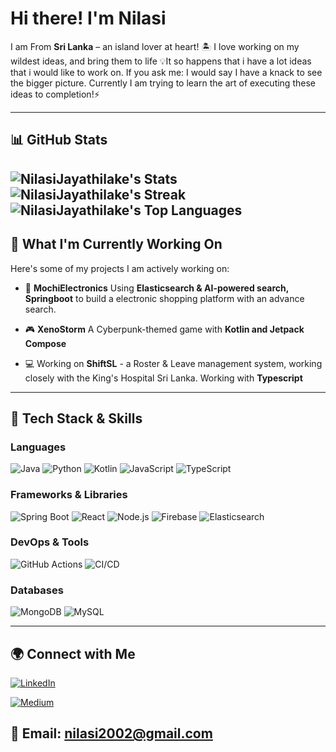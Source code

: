# Hi there! I'm Nilasi
  
I am From **Sri Lanka** – an island lover at heart! 🏝️ 
I love working on my wildest ideas, and bring them to life 💡It so happens that i have a lot ideas that i would like to work on.
If you ask me: I would say I have a knack to see the bigger picture. Currently I am trying to learn the art of executing these ideas to completion!⚡

---

## 📊 GitHub Stats   
![NilasiJayathilake's Stats](https://github-readme-stats.vercel.app/api?username=NilasiJayathilake&theme=vue-dark&show_icons=true&hide_border=true&count_private=true)
![NilasiJayathilake's Streak](https://github-readme-streak-stats.herokuapp.com/?user=NilasiJayathilake&theme=vue-dark&hide_border=true)
![NilasiJayathilake's Top Languages](https://github-readme-stats.vercel.app/api/top-langs/?username=NilasiJayathilake&theme=vue-dark&show_icons=true&hide_border=true&layout=compact)
---

##  🌊 What I'm Currently Working On
Here's some of my projects I am actively working on: 
- 🚀 **MochiElectronics** Using **Elasticsearch & AI-powered search, Springboot** to build a electronic shopping platform with an advance search. 

- 🎮 **XenoStorm** A Cyberpunk-themed game with **Kotlin and Jetpack Compose**

- 💻 Working on **ShiftSL** - a Roster & Leave management system, working closely with the King's Hospital Sri Lanka. Working with **Typescript**

---

## 🔧 Tech Stack & Skills  

### **Languages**  
![Java](https://img.shields.io/badge/Java-ED8B00?style=for-the-badge&logo=java&logoColor=white)
![Python](https://img.shields.io/badge/Python-3776AB?style=for-the-badge&logo=python&logoColor=white)
![Kotlin](https://img.shields.io/badge/Kotlin-0095D5?style=for-the-badge&logo=kotlin&logoColor=white)
![JavaScript](https://img.shields.io/badge/JavaScript-F7DF1E?style=for-the-badge&logo=javascript&logoColor=black)
![TypeScript](https://img.shields.io/badge/TypeScript-3178C6?style=for-the-badge&logo=typescript&logoColor=white)

### **Frameworks & Libraries**  
![Spring Boot](https://img.shields.io/badge/Spring%20Boot-6DB33F?style=for-the-badge&logo=spring-boot&logoColor=white)
![React](https://img.shields.io/badge/React-20232A?style=for-the-badge&logo=react&logoColor=61DAFB)
![Node.js](https://img.shields.io/badge/Node.js-339933?style=for-the-badge&logo=node.js&logoColor=white)
![Firebase](https://img.shields.io/badge/Firebase-FFCA28?style=for-the-badge&logo=firebase&logoColor=black)
![Elasticsearch](https://img.shields.io/badge/Elasticsearch-005571?style=for-the-badge&logo=elasticsearch&logoColor=white)

### **DevOps & Tools**  
![GitHub Actions](https://img.shields.io/badge/GitHub%20Actions-2088FF?style=for-the-badge&logo=github-actions&logoColor=white)
![CI/CD](https://img.shields.io/badge/CI/CD-6E40C9?style=for-the-badge&logo=github&logoColor=white)

### **Databases**  
![MongoDB](https://img.shields.io/badge/MongoDB-47A248?style=for-the-badge&logo=mongodb&logoColor=white)
![MySQL](https://img.shields.io/badge/MySQL-4479A1?style=for-the-badge&logo=mysql&logoColor=white)


---

## 🌍 Connect with Me  
[![LinkedIn](https://img.shields.io/badge/LinkedIn-Connect-blue?style=flat&logo=linkedin)](https://www.linkedin.com/in/nilasi-jayathilake-a4b353200/ )

[![Medium](https://img.shields.io/badge/Medium-Read%20my%20articles-black?style=flat&logo=medium)](https://medium.com/@nilasi2002)  

📩 **Email:** [nilasi2002@gmail.com](mailto:your.nilasi2002@gmail.com)  
---



